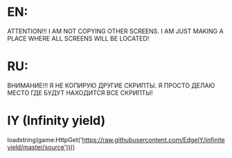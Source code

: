# EN:
ATTENTION!!! 
I AM NOT COPYING OTHER SCREENS. I AM JUST MAKING A PLACE WHERE ALL SCREENS WILL BE LOCATED!

# RU:
ВНИМАНИЕ!!!
Я НЕ КОПИРУЮ ДРУГИЕ СКРИПТЫ. Я ПРОСТО ДЕЛАЮ МЕСТО ГДЕ БУДУТ НАХОДИТСЯ ВСЕ СКРИПТЫ!

# IY (Infinity yield)
loadstring(game:HttpGet('https://raw.githubusercontent.com/EdgeIY/infiniteyield/master/source'))()
